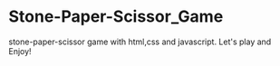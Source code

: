 # Stone-Paper-Scissor_Game
stone-paper-scissor game with html,css and javascript.
Let's play and Enjoy!
